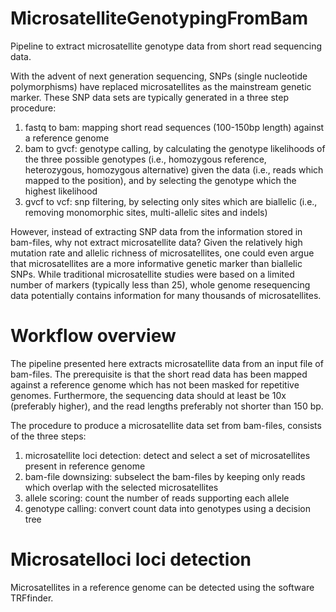 # MicrosatelliteGenotypingFromBam
Pipeline to extract microsatellite genotype data from short read sequencing data.

With the advent of next generation sequencing, SNPs (single nucleotide polymorphisms) have replaced microsatellites as the mainstream genetic marker. These SNP data sets are typically generated in a three step procedure:
1. fastq to bam:  mapping short read sequences (100-150bp length) against a reference genome
2. bam to gvcf:   genotype calling, by calculating the genotype likelihoods of the three possible genotypes (i.e., homozygous reference, heterozygous, homozygous alternative) given the data (i.e., reads which mapped to the position), and by selecting the genotype which the highest likelihood
3. gvcf to vcf:   snp filtering, by selecting only sites which are biallelic (i.e., removing monomorphic sites, multi-allelic sites and indels)

However, instead of extracting SNP data from the information stored in bam-files, why not extract microsatellite data? Given the relatively high mutation rate and allelic richness of microsatellites, one could even argue that microsatellites are a more informative genetic marker than biallelic SNPs. While traditional microsatellite studies were based on a limited number of markers (typically less than 25), whole genome resequencing data potentially contains information for many thousands of microsatellites.   

# Workflow overview

The pipeline presented here extracts microsatellite data from an input file of bam-files. The prerequisite is that the short read data has been mapped against a reference genome which has not been masked for repetitive genomes. Furthermore, the sequencing data should at least be 10x (preferably higher), and the read lengths preferably not shorter than 150 bp.

The procedure to produce a microsatellite data set from bam-files, consists of the three steps:
1. microsatellite loci detection: detect and select a set of microsatellites present in reference genome
2. bam-file downsizing: subselect the bam-files by keeping only reads which overlap with the selected microsatellites
3. allele scoring: count the number of reads supporting each allele  
4. genotype calling: convert count data into genotypes using a decision tree

# Microsatelloci loci detection

Microsatellites in a reference genome can be detected using the software TRFfinder.



